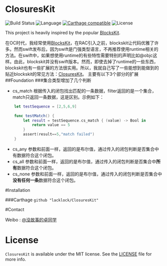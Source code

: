 # ClosuresKit
![Build Status](https://travis-ci.org/lacklock/ClosuresKit.svg)
![Language](https://img.shields.io/badge/language-Swift%202.2-orange.svg)
[![Carthage compatible](https://img.shields.io/badge/Carthage-compatible-4BC51D.svg?style=flat)](https://github.com/Carthage/Carthage)
![License](https://img.shields.io/github/license/mashape/apistatus.svg)

This project is heavily inspired by the popular [BlocksKit](https://github.com/zwaldowski/BlocksKit).

在OC时代，我经常使用[BlocksKit](https://github.com/zwaldowski/BlocksKit)，在RAC引入之前，blockskit让代码优雅了许多。然而swift发布后，因为swift是门强类型语言，不再推荐使用runtime相关的方法。在swift中，如果想使用runtime的有些特性需要特别的声明比如@objc这样。由此，blockskit并没有swift版本。然而，即使去掉了runtime的一些东西，blockskit也有一些扩展的方法很实用。所以，我就自己写了一些能想到能做到的贴近blockskit的常见方法：[ClosuresKit](https://github.com/lacklock/ClosuresKit)。
主要有以下3个部分的扩展
##Foundation
###集合类型增加了几个判断
- cs_match
根据传入的闭包找出匹配的一条数据，filter返回的是一个集合，match只返回一条数据，这是区别。示例如下：
```swift
    let testSequence = [2,5,6,9]
  
    func testMatch() {
        let result = testSequence.cs_match { (value) -> Bool in
            return value == 5
        }
        assert(result==5,"match failed")
    }

```
- cs_any
参数和前面一样，返回的是布尔值，通过传入的闭包判断是否集合中有数据符合这个闭包。
- cs_all
参数和前面一样，返回的是布尔值，通过传入的闭包判断是否集合中**所有**数据符合这个闭包。
- cs_none
参数和前面一样，返回的是布尔值，通过传入的闭包判断是否集合中**没有任何一条**数据符合这个闭包。

#Installation

###Carthage
<code>github "lacklock/ClosuresKit"</code>

#Contact

Weibo : [@没故事的卓同学](http://weibo.com/1926303682)

# License

`ClosuresKit` is available under the MIT license. See the [LICENSE](./LICENSE) file for more info.